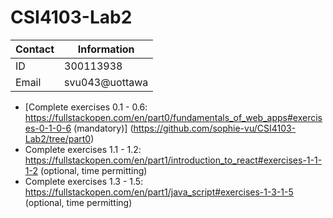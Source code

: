 # CSI4103-Lab2

| Contact      | Information |
| ----------- | ----------- |
| ID      | 300113938       |
| Email   | svu043@uottawa        |

* [Complete exercises 0.1 - 0.6: https://fullstackopen.com/en/part0/fundamentals_of_web_apps#exercises-0-1-0-6 (mandatory)] (https://github.com/sophie-vu/CSI4103-Lab2/tree/part0)
* Complete exercises 1.1 - 1.2: https://fullstackopen.com/en/part1/introduction_to_react#exercises-1-1-1-2 (optional, time permitting)
* Complete exercises 1.3 - 1.5: https://fullstackopen.com/en/part1/java_script#exercises-1-3-1-5 (optional, time permitting)
